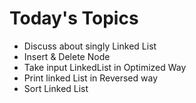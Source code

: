 # Today's Topics

- Discuss about singly Linked List
- Insert & Delete Node
- Take input LinkedList in Optimized Way
- Print linked List in Reversed way
- Sort Linked List
